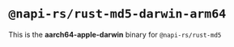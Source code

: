 # `@napi-rs/rust-md5-darwin-arm64`

This is the **aarch64-apple-darwin** binary for `@napi-rs/rust-md5`
